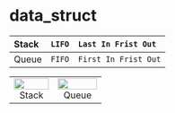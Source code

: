 # data_struct

| Stack | `LIFO` | `Last In Frist Out`  |
| :---- | :----- | :------------------- |
| Queue | `FIFO` | `First In Frist Out` |

<table>
  <tr>
    <td colspan="2" align="center"> <img width="100%" src="https://deepblade.com/wp-content/uploads/2022/04/queuegif.gif">Stack</th>
    </td>
    <td colspan="2" align="center"> <img width="100%" src="https://deepblade.com/wp-content/uploads/2022/04/queuegif.gif">Queue</th></td>
  </tr>
</table>
